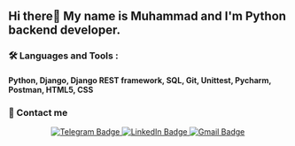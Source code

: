 ## Hi there👋 My name is Muhammad and I'm Python backend developer.


### :hammer_and_wrench: Languages and Tools :
#### Python, Django, Django REST framework, SQL, Git, Unittest, Pycharm, Postman, HTML5, CSS

### :calling: Contact me
<div align="center">
  <div id="badges">
    <a href="https://t.me/MuhammadMlv_it">
      <img src="https://img.shields.io/badge/-Telegram-red?color=white&logo=telegram&logoColor=blue" alt="Telegram Badge"/>
    </a>
    <a href="#">
      <img src="https://img.shields.io/badge/LinkedIn-blue?logo=linkedin&logoColor=white" alt="LinkedIn Badge"/>
    </a>
    <a href="https://magomed.mulaev@gmail.com">
      <img src="https://img.shields.io/badge/Gmail-red?color=white&logo=gmail&logoColor=red" alt="Gmail Badge"/>
    </a>
  </div>
  <img src="https://komarev.com/ghpvc/?username=MuhammadMlv&style=flat-square&color=blue" alt=""/>
  
</div>

